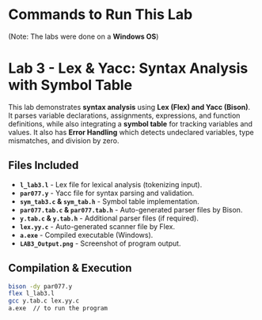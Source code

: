 # Commands to Run This Lab  
(Note: The labs were done on a **Windows OS**)

# Lab 3 - Lex & Yacc: Syntax Analysis with Symbol Table 
This lab demonstrates **syntax analysis** using **Lex (Flex) and Yacc (Bison)**.  
It parses variable declarations, assignments, expressions, and function definitions, while also integrating a **symbol table** for tracking variables and values.
It also has **Error Handling** which detects undeclared variables, type mismatches, and division by zero.

## Files Included  
- **`l_lab3.l`** - Lex file for lexical analysis (tokenizing input).  
- **`par077.y`** - Yacc file for syntax parsing and validation.  
- **`sym_tab3.c` & `sym_tab.h`** - Symbol table implementation.  
- **`par077.tab.c` & `par077.tab.h`** - Auto-generated parser files by Bison.  
- **`y.tab.c` & `y.tab.h`** - Additional parser files (if required).  
- **`lex.yy.c`** - Auto-generated scanner file by Flex.  
- **`a.exe`** - Compiled executable (Windows).  
- **`LAB3_Output.png`** - Screenshot of program output.  

## Compilation & Execution   
```sh
bison -dy par077.y
flex l_lab3.l
gcc y.tab.c lex.yy.c
a.exe  // to run the program 
